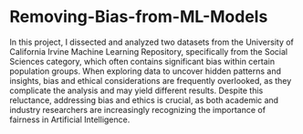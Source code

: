 # Removing-Bias-from-ML-Models

In this project, I dissected and analyzed two datasets from the University of California Irvine Machine Learning Repository, specifically from the Social Sciences category, which often contains significant bias within certain population groups. When exploring data to uncover hidden patterns and insights, bias and ethical considerations are frequently overlooked, as they complicate the analysis and may yield different results. Despite this reluctance, addressing bias and ethics is crucial, as both academic and industry researchers are increasingly recognizing the importance of fairness in Artificial Intelligence.
